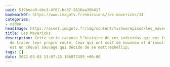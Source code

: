 ```yaml
---
uuid: 519beca9-ebc3-4f87-bc37-2616aa30b417
bookmarkOf: https://www.imagotv.fr/emissions/les-mavericks/14
categories:
- video
headImage: https://asset.imagotv.fr/img/content/tvshow/episod/les_mavericks/hd/14.jpg
title: Les Mavericks
description: Cette série raconte l'histoire de ces individus qui ont fait le choix
  de tracer leur propre route. Ceux qui ont soif de nouveau et d'insolite. Le Maverick
  est un cheval sauvage qui décide de se mettre&hellip;
tags: []
date: 2022-03-03 13:07:25.196077459 +00:00
---
```


